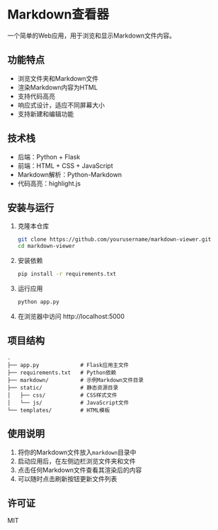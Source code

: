 # Markdown查看器

一个简单的Web应用，用于浏览和显示Markdown文件内容。

## 功能特点

- 浏览文件夹和Markdown文件
- 渲染Markdown内容为HTML
- 支持代码高亮
- 响应式设计，适应不同屏幕大小
- 支持新建和编辑功能

## 技术栈

- 后端：Python + Flask
- 前端：HTML + CSS + JavaScript
- Markdown解析：Python-Markdown
- 代码高亮：highlight.js

## 安装与运行

1. 克隆本仓库
   ```bash
   git clone https://github.com/yourusername/markdown-viewer.git
   cd markdown-viewer
   ```

2. 安装依赖
   ```bash
   pip install -r requirements.txt
   ```

3. 运行应用
   ```bash
   python app.py
   ```

4. 在浏览器中访问 http://localhost:5000

## 项目结构

```
.
├── app.py             # Flask应用主文件
├── requirements.txt   # Python依赖
├── markdown/          # 示例Markdown文件目录
├── static/            # 静态资源目录
│   ├── css/           # CSS样式文件
│   └── js/            # JavaScript文件
└── templates/         # HTML模板
```

## 使用说明

1. 将你的Markdown文件放入`markdown`目录中
2. 启动应用后，在左侧边栏浏览文件夹和文件
3. 点击任何Markdown文件查看其渲染后的内容
4. 可以随时点击刷新按钮更新文件列表

## 许可证

MIT 
